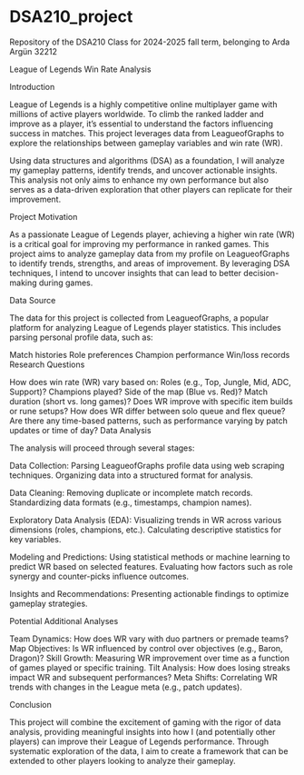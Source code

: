 # DSA210_project
Repository of the DSA210 Class for 2024-2025 fall term, belonging to Arda Argün 32212

League of Legends Win Rate Analysis

Introduction

League of Legends is a highly competitive online multiplayer game with millions of active players worldwide. To climb the ranked ladder and improve as a player, it’s essential to understand the factors influencing success in matches. This project leverages data from LeagueofGraphs to explore the relationships between gameplay variables and win rate (WR).

Using data structures and algorithms (DSA) as a foundation, I will analyze my gameplay patterns, identify trends, and uncover actionable insights. This analysis not only aims to enhance my own performance but also serves as a data-driven exploration that other players can replicate for their improvement.

Project Motivation

As a passionate League of Legends player, achieving a higher win rate (WR) is a critical goal for improving my performance in ranked games. This project aims to analyze gameplay data from my profile on LeagueofGraphs to identify trends, strengths, and areas of improvement. By leveraging DSA techniques, I intend to uncover insights that can lead to better decision-making during games.

Data Source

The data for this project is collected from LeagueofGraphs, a popular platform for analyzing League of Legends player statistics. This includes parsing personal profile data, such as:

Match histories
Role preferences
Champion performance
Win/loss records
Research Questions

How does win rate (WR) vary based on:
Roles (e.g., Top, Jungle, Mid, ADC, Support)?
Champions played?
Side of the map (Blue vs. Red)?
Match duration (short vs. long games)?
Does WR improve with specific item builds or rune setups?
How does WR differ between solo queue and flex queue?
Are there any time-based patterns, such as performance varying by patch updates or time of day?
Data Analysis

The analysis will proceed through several stages:

Data Collection:
Parsing LeagueofGraphs profile data using web scraping techniques.
Organizing data into a structured format for analysis.

Data Cleaning:
Removing duplicate or incomplete match records.
Standardizing data formats (e.g., timestamps, champion names).

Exploratory Data Analysis (EDA):
Visualizing trends in WR across various dimensions (roles, champions, etc.).
Calculating descriptive statistics for key variables.

Modeling and Predictions:
Using statistical methods or machine learning to predict WR based on selected features.
Evaluating how factors such as role synergy and counter-picks influence outcomes.

Insights and Recommendations:
Presenting actionable findings to optimize gameplay strategies.

Potential Additional Analyses

Team Dynamics: How does WR vary with duo partners or premade teams?
Map Objectives: Is WR influenced by control over objectives (e.g., Baron, Dragon)?
Skill Growth: Measuring WR improvement over time as a function of games played or specific training.
Tilt Analysis: How does losing streaks impact WR and subsequent performances?
Meta Shifts: Correlating WR trends with changes in the League meta (e.g., patch updates).

Conclusion

This project will combine the excitement of gaming with the rigor of data analysis, providing meaningful insights into how I (and potentially other players) can improve their League of Legends performance. Through systematic exploration of the data, I aim to create a framework that can be extended to other players looking to analyze their gameplay.
